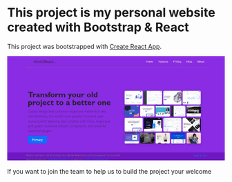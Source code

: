 # This project is my personal website created with Bootstrap & React

This project was bootstrapped with [Create React App](https://github.com/facebook/create-react-app).

![appCover](./public/chrome-capture-2022-2-20.gif)

If you want to join the team to help us to build the project your welcome
